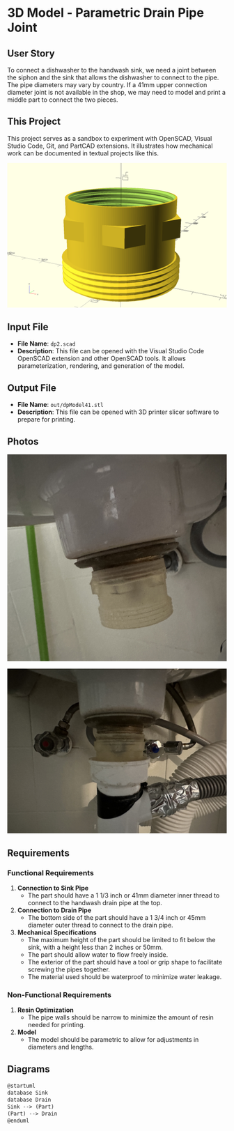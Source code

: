 # 3D Model - Parametric Drain Pipe Joint

## User Story
To connect a dishwasher to the handwash sink, we need a joint between the siphon and the sink that allows the dishwasher to connect to the pipe. The pipe diameters may vary by country. If a 41mm upper connection diameter joint is not available in the shop, we may need to model and print a middle part to connect the two pieces.

## This Project
This project serves as a sandbox to experiment with OpenSCAD, Visual Studio Code, Git, and PartCAD extensions. It illustrates how mechanical work can be documented in textual projects like this.

![Model](img/dp2.png?raw=true "Model")

## Input File
- **File Name**: `dp2.scad`
- **Description**: This file can be opened with the Visual Studio Code OpenSCAD extension and other OpenSCAD tools. It allows parameterization, rendering, and generation of the model.

## Output File
- **File Name**: `out/dpModel41.stl`
- **Description**: This file can be opened with 3D printer slicer software to prepare for printing.

## Photos

![Photo 1](img/IMG_6407.JPG?raw=true "Photo 1")

![Photo 2](img/IMG_6397.JPG?raw=true "Photo 2")

## Requirements

### Functional Requirements
1. **Connection to Sink Pipe**
   - The part should have a 1 1/3 inch or 41mm diameter inner thread to connect to the handwash drain pipe at the top.
2. **Connection to Drain Pipe**
   - The bottom side of the part should have a 1 3/4 inch or 45mm diameter outer thread to connect to the drain pipe.
3. **Mechanical Specifications**
   - The maximum height of the part should be limited to fit below the sink, with a height less than 2 inches or 50mm.
   - The part should allow water to flow freely inside.
   - The exterior of the part should have a tool or grip shape to facilitate screwing the pipes together.
   - The material used should be waterproof to minimize water leakage.

### Non-Functional Requirements
1. **Resin Optimization**
   - The pipe walls should be narrow to minimize the amount of resin needed for printing.
2. **Model**
   - The model should be parametric to allow for adjustments in diameters and lengths.

## Diagrams

```plantuml
@startuml
database Sink
database Drain
Sink --> (Part)
(Part) --> Drain
@enduml